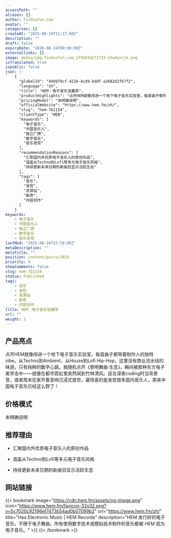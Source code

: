 ```yaml
---
accessPath: ""
aliases: []
author: FindsoFun.com
avatar: ""
categories: []
createAt: "2025-08-24T11:17:00Z"
description: ""
draft: false
expiryDate: "2026-08-24T00:00:00Z"
externallinks: []
image: media/img.findsofun.com_1756034272733-o5w4ynrjk.png
isTranslated: true
ispublic: false
json: |-
    {
      "globalId": "49d979cf-422b-4cd9-bddf-a2682d2f67f2",
      "language": "zh",
      "title": "HEM：电子音乐宝藏库",
      "productHighlights": "点开HEM就像闯进一个地下电子音乐实验室，每首曲子都带着制作人的独特vibe。从Techno到Ambient，从House到Lofi Hip-Hop，这里没有商业流水线的味道，只有纯粹的数字心跳。我随机点开《黎明舞曲·生息》，瞬间被那种东方电子美学击中——就像在都市霓虹里突然闻到竹林清风。适合深夜coding时当背景音，或者周末在家开着音响沉浸式放空。最惊喜的是发现很多国内音乐人，原来中国电子音乐已经这么野了！",
      "pricingModel": "未明确说明",
      "officialWebsite": "https://www.hem.fm/zh/",
      "slug": "hem-7b1154",
      "clientType": "WEB",
      "keywords": [
        "电子音乐",
        "中国音乐人",
        "独立厂牌",
        "数字音乐",
        "音乐发现"
      ],
      "recommendationReasons": [
        "汇聚国内外优质电子音乐人的原创作品",
        "涵盖从Techno到Lofi等多元电子音乐风格",
        "持续更新未来日期的新曲目显示活跃生态"
      ],
      "tags": [
        "音乐",
        "发现",
        "资源站",
        "新奇",
        "内容创作"
      ]
    }
keywords:
    - 电子音乐
    - 中国音乐人
    - 独立厂牌
    - 数字音乐
    - 音乐发现
lastMod: "2025-08-24T12:58:00Z"
metaDescription: ""
metaTitle: ""
position: content/posts/2025
priority: 0
showComments: false
slug: hem-7b1154
status: Published
tags:
    - 音乐
    - 发现
    - 资源站
    - 新奇
    - 内容创作
title: HEM：电子音乐宝藏库
url: ""
weight: 1
---
```

## 产品亮点
点开HEM就像闯进一个地下电子音乐实验室，每首曲子都带着制作人的独特vibe。从Techno到Ambient，从House到Lofi Hip-Hop，这里没有商业流水线的味道，只有纯粹的数字心跳。我随机点开《黎明舞曲·生息》，瞬间被那种东方电子美学击中——就像在都市霓虹里突然闻到竹林清风。适合深夜coding时当背景音，或者周末在家开着音响沉浸式放空。最惊喜的是发现很多国内音乐人，原来中国电子音乐已经这么野了！

## 价格模式
<!--more-->未明确说明

## 推荐理由
- 汇聚国内外优质电子音乐人的原创作品

- 涵盖从Techno到Lofi等多元电子音乐风格

- 持续更新未来日期的新曲目显示活跃生态

## 网站链接
{{< bookmark image="https://cdn.hem.fm/assets/og-image.png" icon="https://www.hem.fm/favicon-32x32.png?v=5c7020c92196ef7473b54ad0b07099b2" url="https://www.hem.fm/zh/" title="Hao Electronic Music | HEM Records" description="HEM 发行好的电子音乐。不限于电子舞曲，所有使用数字技术或模拟技术制作的音乐都被 HEM 视为电子音乐。" >}}
{{< /bookmark >}}


